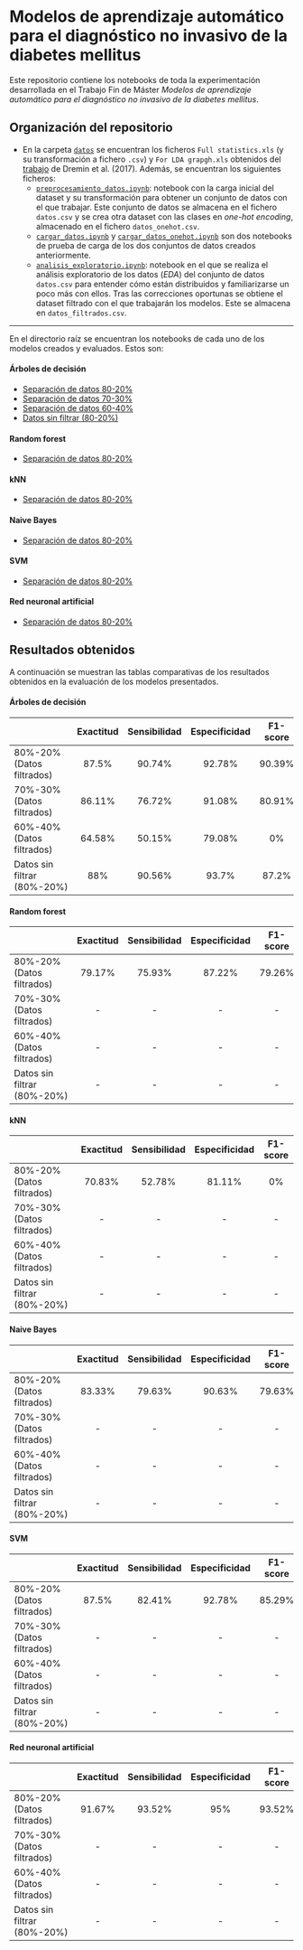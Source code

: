 # Modelos de aprendizaje automático para el diagnóstico no invasivo de la diabetes mellitus

Este repositorio contiene los notebooks de toda la experimentación desarrollada en el Trabajo Fin de Máster *Modelos de aprendizaje automático para el diagnóstico no invasivo de la diabetes mellitus*.

## Organización del repositorio

- En la carpeta [`datos`](./datos) se encuentran los ficheros `Full statistics.xls` (y su transformación a fichero `.csv`) y `For LDA grapgh.xls` obtenidos del [trabajo](https://zenodo.org/record/2525358#.YbFAQNDMLIX) de Dremin et al. (2017). Además, se encuentran los siguientes ficheros:
	* [`preprocesamiento_datos.ipynb`](./datos/preprocesamiento_datos.ipynb): notebook con la carga inicial del dataset y su transformación para obtener un conjunto de datos con el que trabajar. Este conjunto de datos se almacena en el fichero `datos.csv` y se crea otra dataset con las clases en _one-hot encoding_, almacenado en el fichero `datos_onehot.csv`.
	* [`cargar_datos.ipynb`](./datos/cargar_datos.ipynb) y [`cargar_datos_onehot.ipynb`](./datos/cargar_datos_onehot.ipynb) son dos notebooks de prueba de carga de los dos conjuntos de datos creados anteriormente.
	* [`analisis_exploratorio.ipynb`](./datos/analisis_exploratorio.ipynb): notebook en el que se realiza el análisis exploratorio de los datos (_EDA_) del conjunto de datos `datos.csv` para entender cómo están distribuidos y familiarizarse un poco más con ellos. Tras las correcciones oportunas se obtiene el dataset filtrado con el que trabajarán los modelos. Este se almacena en `datos_filtrados.csv`.

---

En  el directorio raíz se encuentran los notebooks de cada uno de los modelos creados y evaluados. Estos son:
#### Árboles de decisión
- [Separación de datos 80-20%](./arboles_decision_80-20.ipynb)
- [Separación de datos 70-30%](./arboles_decision_70-30.ipynb)
- [Separación de datos 60-40%](./arboles_decision_60-40.ipynb)
- [Datos sin filtrar (80-20%)](./arboles_decision_raw.ipynb)


#### Random forest
- [Separación de datos 80-20%](./random_forest_80-20.ipynb)


#### kNN
- [Separación de datos 80-20%](./knn_80-20.ipynb)


#### Naive Bayes
- [Separación de datos 80-20%](./naive_bayes_80-20.ipynb)


#### SVM
- [Separación de datos 80-20%](./svm_80-20.ipynb)


#### Red neuronal artificial
- [Separación de datos 80-20%](./red_neuronal_80-20.ipynb)

## Resultados obtenidos
A continuación se muestran las tablas comparativas de los resultados obtenidos en la evaluación de los modelos presentados.

#### Árboles de decisión

|  | Exactitud | Sensibilidad | Especificidad | F1-score |
| --- |:---:|:---:|:---:|:---:|
| 80%-20% (Datos filtrados) | 87.5% | 90.74% | 92.78% | 90.39% |
| 70%-30% (Datos filtrados) | 86.11% | 76.72% | 91.08% | 80.91% |
| 60%-40% (Datos filtrados) | 64.58% | 50.15% | 79.08% | 0% |
| Datos sin filtrar (80%-20%) | 88% | 90.56% | 93.7% | 87.2% |

#### Random forest

|  | Exactitud | Sensibilidad | Especificidad | F1-score |
| --- |:---:|:---:|:---:|:---:|
| 80%-20% (Datos filtrados) | 79.17% | 75.93% | 87.22% | 79.26% |
| 70%-30% (Datos filtrados) | - | - | - | - |
| 60%-40% (Datos filtrados) | - | - | - | - |
| Datos sin filtrar (80%-20%) | - | - | - | - |

#### kNN

|  | Exactitud | Sensibilidad | Especificidad | F1-score |
| --- |:---:|:---:|:---:|:---:|
| 80%-20% (Datos filtrados) | 70.83% | 52.78% | 81.11% | 0% |
| 70%-30% (Datos filtrados) | - | - | - | - |
| 60%-40% (Datos filtrados) | - | - | - | - |
| Datos sin filtrar (80%-20%) | - | - | - | - |

#### Naive Bayes

|  | Exactitud | Sensibilidad | Especificidad | F1-score |
| --- |:---:|:---:|:---:|:---:|
| 80%-20% (Datos filtrados) | 83.33% | 79.63% | 90.63% | 79.63% |
| 70%-30% (Datos filtrados) | - | - | - | - |
| 60%-40% (Datos filtrados) | - | - | - | - |
| Datos sin filtrar (80%-20%) | - | - | - | - |

#### SVM

|  | Exactitud | Sensibilidad | Especificidad | F1-score |
| --- |:---:|:---:|:---:|:---:|
| 80%-20% (Datos filtrados) | 87.5% | 82.41% | 92.78% | 85.29% |
| 70%-30% (Datos filtrados) | - | - | - | - |
| 60%-40% (Datos filtrados) | - | - | - | - |
| Datos sin filtrar (80%-20%) | - | - | - | - |

#### Red neuronal artificial

|  | Exactitud | Sensibilidad | Especificidad | F1-score |
| --- |:---:|:---:|:---:|:---:|
| 80%-20% (Datos filtrados) | 91.67% | 93.52% | 95% | 93.52% |
| 70%-30% (Datos filtrados) | - | - | - | - |
| 60%-40% (Datos filtrados) | - | - | - | - |
| Datos sin filtrar (80%-20%) | - | - | - | - |

